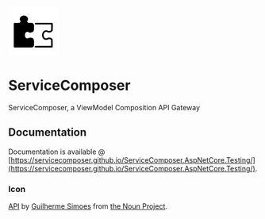 <img src="assets/ServiceComposer.png" width="100" />

# ServiceComposer

ServiceComposer, a ViewModel Composition API Gateway

## Documentation

Documentation is available @ [https://servicecomposer.github.io/ServiceComposer.AspNetCore.Testing/](https://servicecomposer.github.io/ServiceComposer.AspNetCore.Testing/).

### Icon

[API](‪https://thenounproject.com/term/api/883169‬) by [Guilherme Simoes](https://thenounproject.com/uberux/) from [the Noun Project](https://thenounproject.com/).
